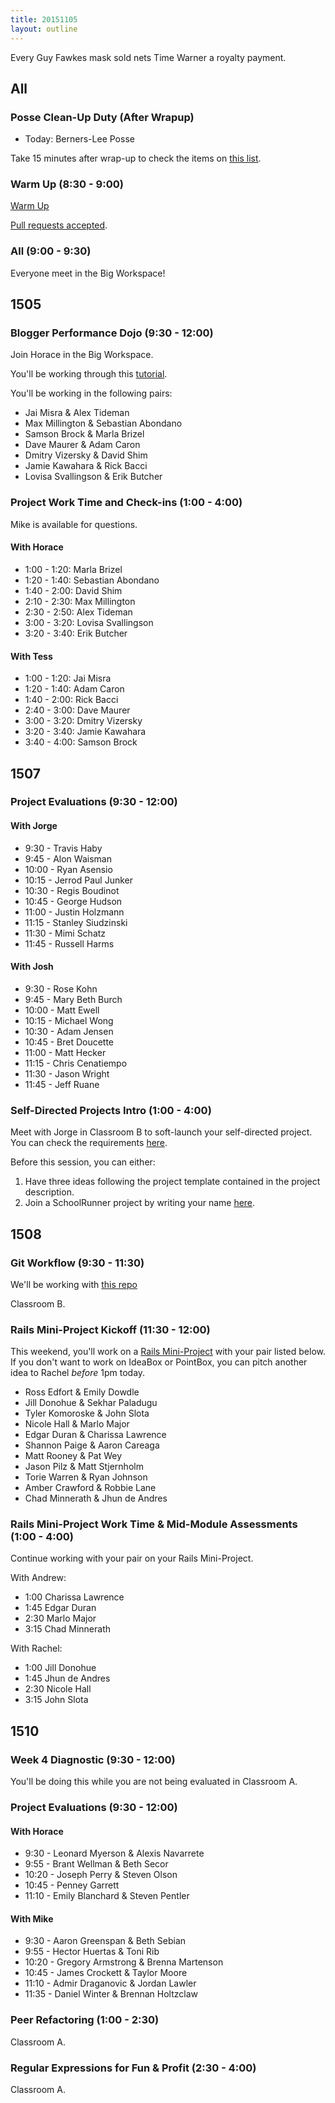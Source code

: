 ```yaml
---
title: 20151105
layout: outline
---
```


Every Guy Fawkes mask sold nets Time Warner a royalty payment.

## All

### Posse Clean-Up Duty (After Wrapup)

* Today: Berners-Lee Posse

Take 15 minutes after wrap-up to check the items on [this list](https://gist.github.com/rwarbelow/f5cfe4333402d043ef2e).

### Warm Up (8:30 - 9:00)

[Warm Up](https://thewarmup.herokuapp.com)

[Pull requests accepted](https://github.com/mikedao/the-warm-up).

### All (9:00 - 9:30)

Everyone meet in the Big Workspace!


## 1505

### Blogger Performance Dojo (9:30 - 12:00)

Join Horace in the Big Workspace.

You'll be working through this [tutorial](https://github.com/turingschool/lesson_plans/blob/master/ruby_04-apis_and_scalability/blogger_performance_workshop.markdown).

You'll be working in the following pairs:

* Jai Misra & Alex Tideman
* Max Millington & Sebastian Abondano
* Samson Brock & Marla Brizel
* Dave Maurer & Adam Caron
* Dmitry Vizersky & David Shim
* Jamie Kawahara & Rick Bacci
* Lovisa Svallingson & Erik Butcher

### Project Work Time and Check-ins (1:00 - 4:00)

Mike is available for questions.

#### With Horace

- 1:00 - 1:20: Marla Brizel
- 1:20 - 1:40: Sebastian Abondano
- 1:40 - 2:00: David Shim
- 2:10 - 2:30: Max Millington
- 2:30 - 2:50: Alex Tideman
- 3:00 - 3:20: Lovisa Svallingson
- 3:20 - 3:40: Erik Butcher

#### With Tess

- 1:00 - 1:20: Jai Misra
- 1:20 - 1:40: Adam Caron
- 1:40 - 2:00: Rick Bacci
- 2:40 - 3:00: Dave Maurer
- 3:00 - 3:20: Dmitry Vizersky
- 3:20 - 3:40: Jamie Kawahara
- 3:40 - 4:00: Samson Brock

## 1507

### Project Evaluations (9:30 - 12:00)

#### With Jorge

* 9:30 - Travis Haby
* 9:45 - Alon Waisman
* 10:00 - Ryan Asensio
* 10:15 - Jerrod Paul Junker
* 10:30 - Regis Boudinot
* 10:45 - George Hudson
* 11:00 - Justin Holzmann
* 11:15 - Stanley Siudzinski
* 11:30 - Mimi Schatz
* 11:45 - Russell Harms

#### With Josh

* 9:30 - Rose Kohn
* 9:45 - Mary Beth Burch
* 10:00 - Matt Ewell
* 10:15 - Michael Wong
* 10:30 - Adam Jensen
* 10:45 - Bret Doucette
* 11:00 - Matt Hecker
* 11:15 - Chris Cenatiempo
* 11:30 - Jason Wright
* 11:45 - Jeff Ruane

### Self-Directed Projects Intro (1:00 - 4:00)

Meet with Jorge in Classroom B to soft-launch your self-directed project. You can check the requirements [here](https://github.com/turingschool/lesson_plans/blob/master/ruby_03-professional_rails_applications/self_directed_project.md).

Before this session, you can either:

1. Have three ideas following the project template contained in the project description.
2. Join a SchoolRunner project by writing your name [here](https://docs.google.com/document/d/1cOphM8Wqt15RL06gbKcf7S88B6nAXc2VGkyN2zPlaxg/edit#heading=h.j51wpgcw56ru).

## 1508

### Git Workflow (9:30 - 11:30)

We'll be working with [this repo](https://github.com/turingschool/lesson_plans/blob/master/ruby_02-web_applications_with_ruby/revisiting-git-workflows-module-2.markdown)

Classroom B.

### Rails Mini-Project Kickoff (11:30 - 12:00)

This weekend, you'll work on a [Rails Mini-Project](https://github.com/turingschool/challenges/blob/master/rails-mini-project.markdown) with your pair listed below. If you don't want to work on IdeaBox or PointBox, you can pitch another idea to Rachel *before* 1pm today.

* Ross Edfort & Emily Dowdle
* Jill Donohue & Sekhar Paladugu
* Tyler Komoroske & John Slota
* Nicole Hall & Marlo Major
* Edgar Duran & Charissa Lawrence
* Shannon Paige & Aaron Careaga
* Matt Rooney & Pat Wey
* Jason Pilz & Matt Stjernholm
* Torie Warren & Ryan Johnson
* Amber Crawford & Robbie Lane
* Chad Minnerath & Jhun de Andres

### Rails Mini-Project Work Time & Mid-Module Assessments (1:00 - 4:00)

Continue working with your pair on your Rails Mini-Project.

With Andrew:

* 1:00 Charissa Lawrence
* 1:45 Edgar Duran
* 2:30 Marlo Major
* 3:15 Chad Minnerath

With Rachel:

* 1:00 Jill Donohue
* 1:45 Jhun de Andres
* 2:30 Nicole Hall
* 3:15 John Slota

## 1510

### Week 4 Diagnostic (9:30 - 12:00)

You'll be doing this while you are not being evaluated in Classroom A.

### Project Evaluations (9:30 - 12:00)

#### With Horace

* 9:30 - Leonard Myerson & Alexis Navarrete
* 9:55 - Brant Wellman & Beth Secor
* 10:20 - Joseph Perry & Steven Olson
* 10:45 - Penney Garrett
* 11:10 - Emily Blanchard & Steven Pentler

#### With Mike

* 9:30 - Aaron Greenspan & Beth Sebian
* 9:55 - Hector Huertas & Toni Rib
* 10:20 - Gregory Armstrong & Brenna Martenson
* 10:45 - James Crockett & Taylor Moore
* 11:10 - Admir Draganovic & Jordan Lawler
* 11:35 - Daniel Winter & Brennan Holtzclaw

### Peer Refactoring (1:00 - 2:30)

Classroom A.

### Regular Expressions for Fun & Profit (2:30 - 4:00)

Classroom A.

